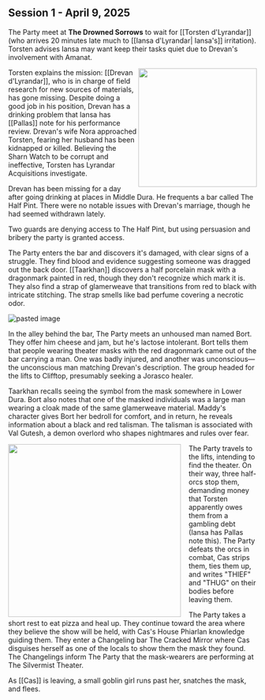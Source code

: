 ## Session 1 - April 9, 2025

The Party meet at **The Drowned Sorrows** to wait for [[Torsten d'Lyrandar]] (who arrives 20 minutes late much to [[Iansa d'Lyrandar| Iansa's]] irritation). Torsten advises Iansa may want keep their tasks quiet due to Drevan's involvement with Amanat.

<img src="https://i.imgur.com/l7gjNsp.png" align="right" width="240"/>Torsten explains the mission: [[Drevan d'Lyrandar]], who is in charge of field research for new sources of materials, has gone missing. Despite doing a good job in his position, Drevan has a drinking problem that Iansa has [[Pallas]] note for his performance review. Drevan's wife Nora approached Torsten, fearing her husband has been kidnapped or killed. Believing the Sharn Watch to be corrupt and ineffective, Torsten has Lyrandar Acquisitions investigate.

Drevan has been missing for a day after going drinking at places in Middle Dura. He frequents a bar called The Half Pint. There were no notable issues with Drevan's marriage, though he had seemed withdrawn lately.

Two guards are denying access to The Half Pint, but using persuasion and bribery the party is granted access.

The Party enters the bar and discovers it's damaged, with clear signs of a struggle. They find blood and evidence suggesting someone was dragged out the back door. [[Taarkhan]] discovers a half porcelain mask with a dragonmark painted in red, though they don't recognize which mark it is. They also find a strap of glamerweave that transitions from red to black with intricate stitching. The strap smells like bad perfume covering a necrotic odor.

![pasted image](https://i.imgur.com/P6Rf3Ky.png)

In the alley behind the bar, The Party meets an unhoused man named Bort. They offer him cheese and jam, but he's lactose intolerant. Bort tells them that people wearing theater masks with the red dragonmark came out of the bar carrying a man. One was badly injured, and another was unconscious—the unconscious man matching Drevan's description. The group headed for the lifts to Clifftop, presumably seeking a Jorasco healer.

Taarkhan recalls seeing the symbol from the mask somewhere in Lower Dura. Bort also notes that one of the masked individuals was a large man wearing a cloak made of the same glamerweave material. Maddy's character gives Bort her bedroll for comfort, and in return, he reveals information about a black and red talisman. The talisman is associated with Val Gutesh, a demon overlord who shapes nightmares and rules over fear.

<img src="https://i.imgur.com/lbULuhi.png" style="margin-right:16px" align="left" width="350"/>The Party travels to the lifts, intending to find the theater. On their way, three half-orcs stop them, demanding money that Torsten apparently owes them from a gambling debt (Iansa has Pallas note this). The Party defeats the orcs in combat, Cas strips them, ties them up, and writes "THIEF" and "THUG" on their bodies before leaving them.

The Party takes a short rest to eat pizza and heal up. They continue toward the area where they believe the show will be held, with Cas's House Phiarlan knowledge guiding them. They enter a Changeling bar The Cracked Mirror where Cas disguises herself as one of the locals to show them the mask they found. The Changelings inform The Party that the mask-wearers are performing at The Silvermist Theater.

As [[Cas]] is leaving, a small goblin girl runs past her, snatches the mask, and flees.